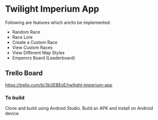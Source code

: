 # Twilight Imperium App
Following are features which are/to be implemented:
<ul>
<li>Random Race</li>
<li>Race Lore</li>
<li>Create a Custom Race</li>
<li>View Custom Races</li>
<li>View Different Map Styles</li>
<li>Emperors Board (Leaderboard)</li>
</ul>

## Trello Board
<https://trello.com/b/3b2EBEsE/twilight-imperium-app>

### To build
<p>Clone and build using Android Studio. Build an APK and install on Android device.</p>
